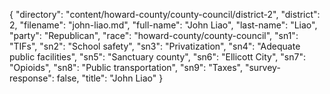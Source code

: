 {
  "directory": "content/howard-county/county-council/district-2",
  "district": 2,
  "filename": "john-liao.md",
  "full-name": "John Liao",
  "last-name": "Liao",
  "party": "Republican",
  "race": "howard-county/county-council",
  "sn1": "TIFs",
  "sn2": "School safety",
  "sn3": "Privatization",
  "sn4": "Adequate public facilities",
  "sn5": "Sanctuary county",
  "sn6": "Ellicott City",
  "sn7": "Opioids",
  "sn8": "Public transportation",
  "sn9": "Taxes",
  "survey-response": false,
  "title": "John Liao"
}
